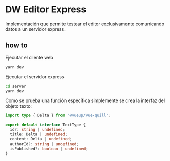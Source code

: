 # DW Editor Express

Implementación que permite testear el editor exclusivamente comunicando datos a un servidor express.

## how to 

Ejecutar el cliente web

```bash
yarn dev
```


Ejecutar el servidor express

```bash
cd server
yarn dev
```

Como se prueba una función específica simplemente se crea la interfaz del objeto texto:

```typescript
import type { Delta } from "@vueup/vue-quill";

export default interface TextType {
  id?: string | undefined;
  title: Delta | undefined;
  content: Delta | undefined;
  authorId?: string | undefined;
  isPublished?: boolean | undefined;
}
```